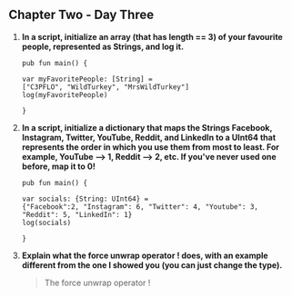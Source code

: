 ## Chapter Two - Day Three

<ol>
 <li><b>In a script, initialize an array (that has length == 3) of your favourite people, represented as Strings, and log it.</b>
   
```cadence
pub fun main() {

var myFavoritePeople: [String] = 
["C3PFLO", "WildTurkey", "MrsWildTurkey"]
log(myFavoritePeople)

}
   ```
<li><b>In a script, initialize a dictionary that maps the Strings Facebook, Instagram, Twitter, YouTube, 
  Reddit, and LinkedIn to a UInt64 that represents the order in which you use them from most to least. For example, YouTube --> 1, Reddit --> 2, etc.
  If you've never used one before, map it to 0!</b>
  
  ```cadence
pub fun main() {

var socials: {String: UInt64} = 
  {"Facebook":2, "Instagram": 6, "Twitter": 4, "Youtube": 3, "Reddit": 5, "LinkedIn": 1}
log(socials)

}
  ```
  
  <li><b>Explain what the force unwrap operator ! does, with an example different from the one I showed you (you can just change the type).</b>
    <blockquote>
      The force unwrap operator ! 
